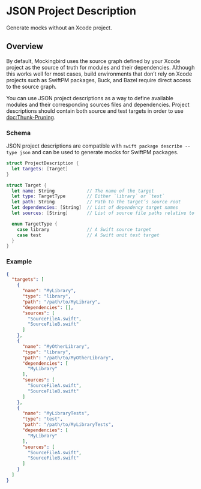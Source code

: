 # JSON Project Description

Generate mocks without an Xcode project.

## Overview

By default, Mockingbird uses the source graph defined by your Xcode project as the source of truth for modules and their dependencies. Although this works well for most cases, build environments that don’t rely on Xcode projects such as SwiftPM packages, Buck, and Bazel require direct access to the source graph.

You can use JSON project descriptions as a way to define available modules and their corresponding sources files and dependencies. Project descriptions should contain both source and test targets in order to use <doc:Thunk-Pruning>.

### Schema

JSON project descriptions are compatible with `swift package describe --type json` and can be used to generate mocks for SwiftPM packages.

```swift
struct ProjectDescription {
  let targets: [Target]
}

struct Target {
  let name: String            // The name of the target
  let type: TargetType        // Either `library` or `test`
  let path: String            // Path to the target’s source root
  let dependencies: [String]  // List of dependency target names
  let sources: [String]       // List of source file paths relative to `path`

  enum TargetType {
    case library              // A Swift source target
    case test                 // A Swift unit test target
  }
}
```

### Example

```json
{
  "targets": [
    {
      "name": "MyLibrary",
      "type": "library",
      "path": "/path/to/MyLibrary",
      "dependencies": [],
      "sources": [
        "SourceFileA.swift",
        "SourceFileB.swift"
      ]
    },
    {
      "name": "MyOtherLibrary",
      "type": "library",
      "path": "/path/to/MyOtherLibrary",
      "dependencies": [
        "MyLibrary"
      ],
      "sources": [
        "SourceFileA.swift",
        "SourceFileB.swift"
      ]
    },
    {
      "name": "MyLibraryTests",
      "type": "test",
      "path": "/path/to/MyLibraryTests",
      "dependencies": [
        "MyLibrary"
      ],
      "sources": [
        "SourceFileA.swift",
        "SourceFileB.swift"
      ]
    }
  ]
}
```
